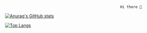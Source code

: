                                                          Hi there 👋

<!--
**Emeka1993/Emeka1993** is a ✨ _special_ ✨ repository because its `README.md` (this file) appears on your GitHub profile.

Here are some ideas to get you started:

- 🔭 I’m currently working on ...
- 🌱 I’m currently learning ...
- 👯 I’m looking to collaborate on ...
- 🤔 I’m looking for help with ...
- 💬 Ask me about ...
- 📫 How to reach me: ...
- 😄 Pronouns: ...
- ⚡ Fun fact: ...
--> 


[![Anurag's GitHub stats](https://github-readme-stats.vercel.app/api?username=emeka1993&show_icons=true&theme=highcontrast&hide=Totalstars)](https://github.com/emeka1993/github-readme-stats)


[![Top Langs](https://github-readme-stats.vercel.app/api/top-langs/?username=emeka1993)](https://github.com/emeka1993/github-readme-stats)
